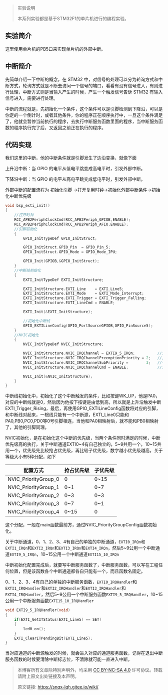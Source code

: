 >实验说明
>
>本系列实验都是基于STM32F1的单片机进行的编程实验。


## 实验简介

这里使用单片机的PB5口来实现单片机的外部中断。

## 中断简介

先简单介绍一下中断的概念，在 STM32 中，对信号的处理可以分为轮询方式和中断方式，轮询方式就是不断去访问一个信号的端口，看看有没有信号进入，有则进行处理，中断方式则是当输入产生的时候，产生一个触发信号告诉 STM32 有输入信号进入，需要进行处理。

中断的流程就是，先初始化一个条件，这个条件可以是引脚检测到下降沿，可以是你定的一个倒计时，或者其他条件，你的程序正在顺序执行中，一旦这个条件满足了，他就会暂停当前执行的程序，去执行中断服务函数里面的程序，当中断服务函数的程序执行完了后，又返回之前正在执行的程序。

## 代码实现

我们这里的中断，他的中断条件就是引脚发生了边沿变换，就像下面

上升沿中断：当 GPIO 的电平从低电平跳变成高电平时，引发外部中断。

下降沿中断：当 GPIO 的电平从高电平跳变成低电平时，引发外部中断。

外部中断的配置流程为 初始化引脚 ->打开复用时钟->初始化外部中断条件->初始化中断优先级

```c
void bsp_exti_init()
{
    //打开时钟
    RCC_APB2PeriphClockCmd(RCC_APB2Periph_GPIOB,ENABLE);
    RCC_APB2PeriphClockCmd(RCC_APB2Periph_AFIO,ENABLE);
    //引脚初始化
    {
        GPIO_InitTypeDef GPIO_InitStruct;

        GPIO_InitStruct.GPIO_Pin  = GPIO_Pin_5;
        GPIO_InitStruct.GPIO_Mode = GPIO_Mode_IPU;

        GPIO_Init(GPIOB,&GPIO_InitStruct);
    }
    //中断线初始化
    {
        EXTI_InitTypeDef EXTI_InitStructure;

        EXTI_InitStructure.EXTI_Line    = EXTI_Line5;
        EXTI_InitStructure.EXTI_Mode    = EXTI_Mode_Interrupt;
        EXTI_InitStructure.EXTI_Trigger = EXTI_Trigger_Falling;
        EXTI_InitStructure.EXTI_LineCmd = ENABLE;

        EXTI_Init(&EXTI_InitStructure);

        //初始化中断线
        GPIO_EXTILineConfig(GPIO_PortSourceGPIOB,GPIO_PinSource5);
    }
    //NVIC初始化
    {
        NVIC_InitTypeDef NVIC_InitStructure;

        NVIC_InitStructure.NVIC_IRQChannel = EXTI9_5_IRQn;			//使能外部中断通道
        NVIC_InitStructure.NVIC_IRQChannelPreemptionPriority = 2;	//抢占优先级2，
        NVIC_InitStructure.NVIC_IRQChannelSubPriority =        3;	//子优先级0
        NVIC_InitStructure.NVIC_IRQChannelCmd = ENABLE;				//使能外部中断通道

        NVIC_Init(&NVIC_InitStructure);
    }
}
```

中断线初始化中，初始化了这个中断触发的条件，比如按键WK_UP，他是PA0，对应的中断线就是0，然后因为他按下按键是由低到高，所以就是上升沿触发中断EXTI_Trigger_Rising，最后，再使用GPIO_EXTILineConfig函数将对应的引脚，和中断线对起来，一根线只能有一个中断源，EXTI_Line0只能和PA0,PB0,PC0,PD0等0号引脚相连，当他和PA0相映射后，就不能和PB0相映射了，其他的引脚同理。

NVIC初始化，是在初始化这个中断的优先级，当两个条件同时满足的时候，中断优先级高的执行，关于中断通道EXTI0~4有自己独立的，5~9共用一个，10~15共用一个，优先级先比较抢占优先级，再比较子优先级，数字越小优先级越高，关于等级大小有5种分配，如下

|配置方式	|抢占优先级	|子优先级|
| --- |---|---|
|NVIC_PriorityGroup_0|	0	|0~15|
|NVIC_PriorityGroup_1|	0~1	|0~7|
|NVIC_PriorityGroup_2|	0~3	|0~3|
|NVIC_PriorityGroup_3|	0~7	|0~1|
|NVIC_PriorityGroup_4|	0~15|	0|

这个分配，一般在main函数最前方，通过NVIC_PriorityGroupConfig函数初始化。

关于中断通道，0、1、2、3、4有自己的单独的中断通道，`EXTI0_IRQn`和`EXTI1_IRQn`和`EXTI2_IRQn`和`EXTI3_IRQn`和`EXTI4_IRQn`，然后5~9公用一个中断通道`EXTI9_5_IRQn`，10~15公用一个中断通道`EXTI15_10_IRQn`

中断初始化配置完成后，就要写中断服务函数了，中断服务函数，可以写在工程任何位置，但是该函数各个中断通道都各自只能有一个，而且函数名固定。

0、1、2、3、4有自己的单独的中断服务函数，`EXTI0_IRQHandler`和`EXTI1_IRQHandler`和`EXTI2_IRQHandler`和`EXTI3_IRQHandler`和`EXTI4_IRQHandler`，然后5~9公用一个中断服务函数`EXTI9_5_IRQHandler`，10~15公用一个中断服务函数`EXTI15_10_IRQHandler`

```c
void EXTI9_5_IRQHandler(void)
{
    if(EXTI_GetITStatus(EXTI_Line5) == SET)
    {
        led0_on();
    }
    EXTI_ClearITPendingBit(EXTI_Line5); 
}
```

当对应通道的中断源触发的时候，就会进入对应的通道服务函数，记得在退出中断服务函数的时候要清除中断标志位，不清除就可能一直进入中断。

>本博客所有文章除特别声明外，均采用 [CC BY-NC-SA 4.0](https://creativecommons.org/licenses/by-nc-sa/4.0/) 许可协议。转载请附上原文出处链接及本声明。
>
>原文链接: https://snqx-lqh.gitee.io/wiki/